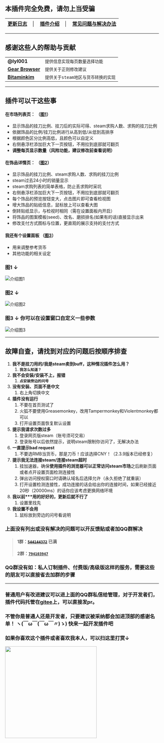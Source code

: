 ## 本插件完全免费，请勿上当受骗  
|[更新日志][commits]|│|[插件介绍](#intro)|│|[常见问题与解决办法](#support)|
|-|-|-|-|-|
---
## 感谢这些人的帮助与贡献
| | |
--|--
**@lyl001** | `提供信息实现每页数量选择功能`  
[**Gear Browser**][gearApp] | `提供关于正则修改建议`  
[**Bitaminkim**][bitaminkimGitee] | `提供关于steam地区与货币转换的实现`  

---
## 插件可以干这些事 <a name="intro"></a>  
#### 在市场列表页： （[图1](#photo1)）  
- 显示饰品的挂刀比例、挂刀后的实际可得、steam求购人数、求购的挂刀比例  
- 依据饰品的比例/挂刀比例进行从高到低/从低到高排序  
- 根据颜色区分比例高低，且颜色可以自定义  
- 右侧悬浮栏添加巨大下一页按钮，不用拉到底部就可翻页  
- **调整每页显示数量（风险功能，建议修改前查看说明）**  

#### 在饰品详情页： （[图2](#photo2)）  
- 显示饰品的挂刀比例、steam求购人数、求购的挂刀比例  
- steam过去24小时的销量显示  
- steam求购列表的简单表格，防止丢求购时采坑
- 右侧悬浮栏添加巨大下一页按钮，不用拉到底部就可翻页  
- 每个饰品的预览按钮变大，点击图片即可查看检视图
- 增大饰品的贴纸信息，鼠标放上可以查看大图
- 倒转贴纸显示，与检视时相同（需在设置面板内开启）
- 将饰品的图案模板(seed)、改名、磨损排名(如果有的话)直接显示出来
- 修改支付方式图标与位置，更直观的展示支持的支付方式

#### 我还有个设置面板 （[图3](#photo3)） 
- 用来调整参考货币
- 其他功能的相关设定

### 图1 ↓ <a name="photo1"></a>  
![介绍图1][photo1]
### 图2 ↓ <a name="photo2"></a>  
![介绍图2][photo2] 
### 图3 ↓ 你可以在设置窗口自定义一些参数 <a name="photo3"></a>  
![介绍图3][photo3]

---
<a name="support"></a>
## **故障自查，请找到对应的问题后按顺序排查**
1. **我不是挂刀用的/我是steam卖到buff，这种情况插件怎么用？**
   1. **`我怎么知道？`**
1. **我不会安装/安装不上，报错**
   1. **`点安装旁边的问号`** 
2. **没有安装、页面不是中文**  
   1. 右上角切换中文
2. **插件没有运行**
   1. 不要在首页测试了
   2. 火狐不要使用Greasemonkey，改用Tampermonkey和Violentmonkey都可以
   3. 打开设置页面恢复默认设置
3. **提示我请求次数过多**
   1. 登录网页版steam（账号须可交易）  
   2. 登录账号以后依然提示，说明steam限制你访问了，无解决办法
4. **一直提示bad request**  
   1. 不要选RMB当货币，那是刀币！应该选择CNY！（2.3.9版本已经修复）
4. **提示我无法连接steam/连接steam超时**
   1. 挂加速器，确保**使用插件的浏览器可以正常访问steam市场**之后刷新页面或者点开设置页面检测连接性
   2. 弹出访问授权窗口时请确认域名后选择允许（永久拒绝了就重装）  
   3. 打开设置检测连接性，成功连接的话会给出你的连接时间，如果已经接近20秒（20000ms）的话你应该考虑更换网络环境
5. **我以前\*\*\*用的好好的，更新后就不行了**
   1. 设置里找先
6. **我设置不会用**
   1. 鼠标放到旁边的问号看说明

### 上面没有列出或没有解决的问题可以开反馈贴或者加QQ群解决
> #### 1群：[~~`544144372`~~][qqGroup1] **已满**  
> #### 2群：[`794103947`][qqGroup2]  

### QQ群没有如：私人订制插件、付费版/高级版这样的服务，需要这些的朋友可以直接省去加群的步骤
---

### 普通用户有改进建议可以进上面的QQ群私信给管理，对于开发者们，插件代码托管在[gitee][giteePage]上，可以直接发pr。
### 不管你是普通人还是开发者，只要建议被采纳都会加进顶部的感谢名单！  ヽ(￣ω￣(￣ω￣〃)ゝ) 快来一起开发插件吧

### 如果你喜欢这个插件或者喜欢我本人，可以扫这里打赏↓  
<img src="https://gitee.com/pronax/drawing-bed/raw/master/donate.png"  height="300" width="300">  

[bitaminkimGitee]:https://gitee.com/Bitaminkim
[gearApp]:https://gear4.app/
[commits]:https://gitee.com/pronax/buffMarketHelper/commits/master
[giteePage]:https://gitee.com/pronax/buffMarketHelper
[qqGroup1]:https://jq.qq.com/?_wv=1027&k=U8mqorxQ
[qqGroup2]:https://jq.qq.com/?_wv=1027&k=98pr2kNH
[photo1]:https://gitee.com/pronax/buffMarketHelper/raw/master/%E4%BB%8B%E7%BB%8D1.png
[photo2]:https://gitee.com/pronax/buffMarketHelper/raw/master/%E4%BB%8B%E7%BB%8D2.png
[photo3]:https://gitee.com/pronax/buffMarketHelper/raw/master/%E4%BB%8B%E7%BB%8D3.png